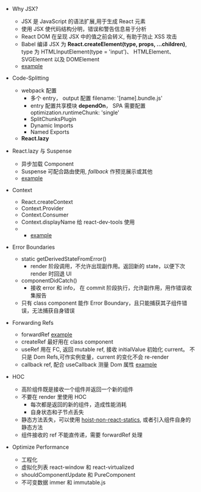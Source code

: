 - Why JSX?

  - JSX 是 JavaScript 的语法扩展,用于生成 React 元素
  - 使用 JSX 使代码结构分明，错误和警告信息易于分析
  - React DOM 在呈现 JSX 中的值之前会转义, 有助于防止 XSS 攻击
  - Babel 编译 JSX 为 **React.createElement(type, props, ...children)**, type 为 HTMLInputElement(type = 'input')、 HTMLElement、 SVGElement 以及 DOMElement
  - [example](./../packages/react-ts-app/src/JsxAndCreateElement.tsx)

- Code-Splitting

  - webpack 配置
    - 多个 entry， output 配置 filename: '[name].bundle.js'
    - entry 配置共享模块 **dependOn**， SPA 需要配置 optimization.runtimeChunk: 'single'
    - SplitChunksPlugin
    - Dynamic Imports
    - Named Exports
  - **React.lazy**

- React.lazy 与 Suspense

  - 异步加载 Component
  - Suspense 可配合路由使用, _fallback_ 作预览展示或其他
  - [example](./../packages/react-ts-app/src/LazyComponent.tsx)

- Context

  - React.createContext
  - Context.Provider
  - Context.Consumer
  - Context.displayName 给 react-dev-tools 使用
  - - [example](./../packages/react-ts-app/src/ContextExample.tsx)

- Error Boundaries

  - static getDerivedStateFromError()
    - render 阶段调用，不允许出现副作用。返回新的 state，以便下次 render 时回退 UI
  - componentDidCatch()
    - 接收 error 和 info， 在 commit 阶段执行，允许副作用，用作错误收集报告
  - 只有 class component 能作 Error Boundary，且只能捕获其子组件错误，无法捕获自身错误

- Forwarding Refs

  - forwardRef [example](./../packages/react-ts-app/src/ForwardRefExample.tsx)
  - createRef 最好用在 class component
  - useRef 用在 FC, 返回 mutable ref, 接收 initialValue 初始化 current。 不只是 Dom Refs,可作实例变量，current 的变化不会 re-render
  - callback ref, 配合 useCallback 测量 Dom 属性 [example](./../packages/react-ts-app/src/MeasureExample.tsx)

- HOC

  - 高阶组件既是接收一个组件并返回一个新的组件
  - 不要在 render 里使用 HOC
    - 每次都是返回的新的组件，造成性能消耗
    - 自身状态和子节点丢失
  - 静态方法丢失，可以使用 [hoist-non-react-statics](https://github.com/mridgway/hoist-non-react-statics), 或者引入组件自身的静态方法
  - 组件接收的 ref 不能直传递，需要 forwardRef 处理

- Optimize Performance
  - 工程化
  - 虚拟化列表 react-window 和 react-virtualized
  - shouldComponentUpdate 和 PureComponent
  - 不可变数据 immer 和 immutable.js
